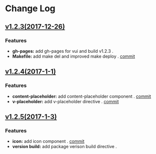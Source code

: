 # Change Log

## [v1.2.3(2017-12-26)](https://github.com/Brickies/vui/tree/v1.2.3)

### Features

- **gh-pages:** add gh-pages for vui and build v1.2.3 .
- **Makefile:** add make del and improved make deploy . [commit](https://github.com/Brickies/vui/commit/a60123150cfc994a9f0a581d63d11850ae05ab1d)


## [v1.2.4(2017-1-1)](https://github.com/Brickies/vui/tree/v1.2.4)

### Features

- **content-placeholder:** add content-placeholder component . [commit](https://github.com/Brickies/vui/commit/1399a5df2975bde63f448b47164bd061c1751fa6)
- **v-placeholder:** add v-placeholder directive . [commit](https://github.com/Brickies/vui/commit/610d0395f6926ca2f10d328102e67241547a8709)


## [v1.2.5(2017-1-3)](https://github.com/Brickies/vui/tree/v1.2.5)

### Features

- **icon:** add icon component . [commit](https://github.com/Brickies/vui/commit/fb71e1f5ff5037eed1c6b02df30126c0642ffe7d)
- **version build:** add package verison build directive . 
